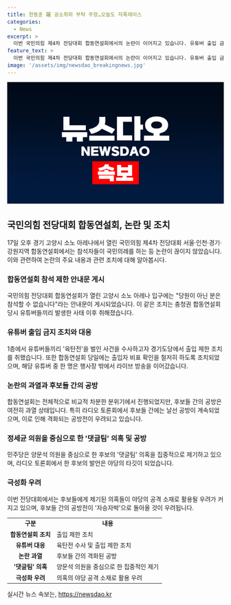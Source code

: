 ```yaml
---
title: 한동훈 羅 공소취하 부탁 주장…오늘도 자폭레이스
categories:
  - News
excerpt: >
  이번 국민의힘 제4차 전당대회 합동연설회에서의 논란이 이어지고 있습니다. 유튜버 출입 금지 조치부터 논란 유발과 관련된 후보들 간의 공방까지 소동이 계속되고 있습니다. 과열된 분위기는 차분해졌지만, 여전히 후보들 간의 공방은 계속되며, 야당의 댓글팀 의혹이 집중적으로 제기되고 있습니다. 공방으로 인한 우려도 커지고 있는 가운데, 각 후보에 대한 의혹들이 야당의 타깃이 되고 있습니다. 이에 대한 여론의 반응이 예의주시될 필요가 있습니다.
feature_text: >
  이번 국민의힘 제4차 전당대회 합동연설회에서의 논란이 이어지고 있습니다. 유튜버 출입 금지 조치부터 논란 유발과 관련된 후보들 간의 공방까지 소동이 계속되고 있습니다. 과열된 분위기는 차분해졌지만, 여전히 후보들 간의 공방은 계속되며, 야당의 댓글팀 의혹이 집중적으로 제기되고 있습니다. 공방으로 인한 우려도 커지고 있는 가운데, 각 후보에 대한 의혹들이 야당의 타깃이 되고 있습니다. 이에 대한 여론의 반응이 예의주시될 필요가 있습니다.
image: '/assets/img/newsdao_breakingnews.jpg'
---
```


<p><img src="/assets/img/newsdao_breakingnews.jpg" alt="bookingtag 속보" /></p>

<h2 data-ke-size="size26">국민의힘 전당대회 합동연설회, 논란 및 조치</h2>

<p data-ke-size="size16">17일 오후 경기 고양시 소노 아레나에서 열린 국민의힘 제4차 전당대회 서울·인천·경기·강원지역 합동연설회에서는 참석자들이 국민의례를 하는 등 논란이 끊이지 않았습니다. 이와 관련하여 논란의 주요 내용과 관련 조치에 대해 알아봅시다.</p>

<h3>합동연설회 참석 제한 안내문 게시</h3>

<p data-ke-size="size16">국민의힘 전당대회 합동연설회가 열린 고양시 소노 아레나 입구에는 "당원이 아닌 분은 참석할 수 없습니다"라는 안내문이 게시되었습니다. 이 같은 조치는 충청권 합동연설회 당시 유튜버들끼리 발생한 사태 이후 취해졌습니다.</p>

<h3>유튜버 출입 금지 조치와 대응</h3>

<p data-ke-size="size16">1층에서 유튜버들끼리 '육탄전'을 벌인 사건을 수사하고자 경기도당에서 출입 제한 조치를 취했습니다. 또한 합동연설회 당일에는 출입자 비표 확인을 철저히 하도록 조치되었으며, 해당 유튜버 중 한 명은 행사장 밖에서 라이브 방송을 이어갔습니다.</p>

<h3>논란의 과열과 후보들 간의 공방</h3>

<p data-ke-size="size16">합동연설회는 전체적으로 비교적 차분한 분위기에서 진행되었지만, 후보들 간의 공방은 여전히 과열 상태입니다. 특히 라디오 토론회에서 후보들 간에는 날선 공방이 계속되었으며, 이로 인해 격화되는 공방전이 우려되고 있습니다.</p>

<h3>정세균 의원을 중심으로 한 '댓글팀' 의혹 및 공방</h3>

<p data-ke-size="size16">민주당은 양문석 의원을 중심으로 한 후보의 '댓글팀' 의혹을 집중적으로 제기하고 있으며, 라디오 토론회에서 한 후보의 발언은 야당의 타깃이 되었습니다.</p>

<h3>극성화 우려</h3>

<p data-ke-size="size16">이번 전당대회에서는 후보들에게 제기된 의혹들이 야당의 공격 소재로 활용될 우려가 커지고 있으며, 후보들 간의 공방전이 '자승자박'으로 돌아올 것이 우려됩니다.</p>

<table>
  <tr>
    <td style="text-align: center; height: 17px;"><b>구분</b></td>
    <td style="text-align: center; height: 17px;"><b>내용</b></td>
  </tr>
  <tr>
    <td style="text-align: center; height: 17px;"><b>합동연설회 조치</b></td>
    <td>출입 제한 조치</td>
  </tr>
  <tr>
    <td style="text-align: center; height: 17px;"><b>유튜버 대응</b></td>
    <td>육탄전 수사 및 출입 제한 조치</td>
  </tr>
  <tr>
    <td style="text-align: center; height: 17px;"><b>논란 과열</b></td>
    <td>후보들 간의 격화된 공방</td>
  </tr>
  <tr>
    <td style="text-align: center; height: 17px;"><b>'댓글팀' 의혹</b></td>
    <td>양문석 의원을 중심으로 한 집중적인 제기</td>
  </tr>
  <tr>
    <td style="text-align: center; height: 17px;"><b>극성화 우려</b></td>
    <td>의혹의 야당 공격 소재로 활용 우려</td>
  </tr>
</table>
실시간 뉴스 속보는, <a href="https://newsdao.kr" rel="dofollow">https://newsdao.kr</a>


